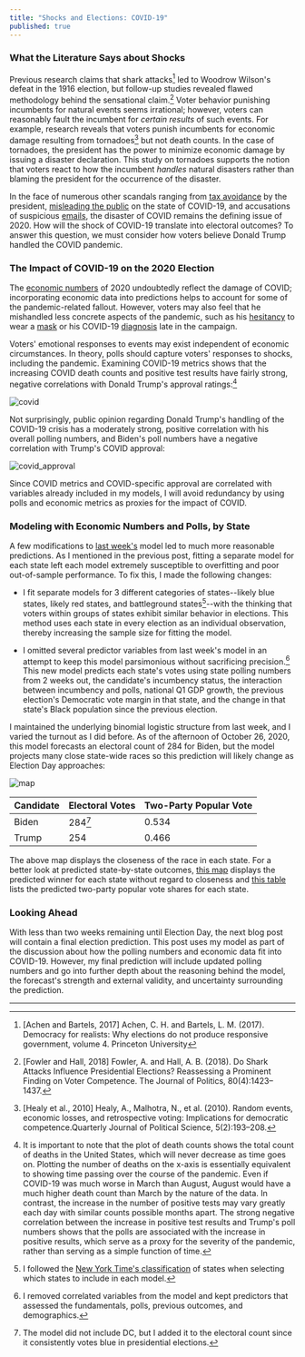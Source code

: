 ```yaml
---
title: "Shocks and Elections: COVID-19"
published: true
---
```


### What the Literature Says about Shocks

Previous research claims that shark attacks[^achen] led to Woodrow Wilson's defeat in the 1916 election, but follow-up studies revealed flawed methodology behind the sensational claim.[^fowler] Voter behavior punishing incumbents for natural events seems irrational; however, voters can reasonably fault the incumbent for *certain results* of such events. For example, research reveals that voters punish incumbents for economic damage resulting from tornadoes[^healy] but not death counts. In the case of tornadoes, the president has the power to minimize economic damage by issuing a disaster declaration. This study on tornadoes supports the notion that voters react to how the incumbent *handles* natural disasters rather than blaming the president for the occurrence of the disaster. 

In the face of numerous other scandals ranging from [tax avoidance](https://www.nytimes.com/interactive/2020/09/27/us/donald-trump-taxes.html) by the president, [misleading the public](https://www.nytimes.com/2020/09/09/us/politics/woodward-trump-book-virus.html) on the state of COVID-19, and accusations of suspicious [emails](https://www.vox.com/2020/10/14/21515776/hunter-biden-emails-giuliani), the disaster of COVID remains the defining issue of 2020. How will the shock of COVID-19 translate into electoral outcomes? To answer this question, we must consider how voters believe Donald Trump handled the COVID pandemic.

### The Impact of COVID-19 on the 2020 Election

The [economic numbers](economy.md) of 2020 undoubtedly reflect the damage of COVID; incorporating economic data into predictions helps to account for some of the pandemic-related fallout. However, voters may also feel that he mishandled less concrete aspects of the pandemic, such as his [hesitancy](https://www.bbc.com/news/world-us-canada-53378439) to wear a [mask](https://www.nytimes.com/2020/10/02/us/politics/donald-trump-masks.html) or his COVID-19 [diagnosis](https://www.npr.org/sections/latest-updates-trump-covid-19-results/2020/10/03/919898777/timeline-what-we-know-of-president-trumps-covid-19-diagnosis) late in the campaign.

Voters' emotional responses to events may exist independent of economic circumstances. In theory, polls should capture voters' responses to shocks, including the pandemic. Examining COVID-19 metrics shows that the increasing COVID death counts and positive test results have fairly strong, negative correlations with Donald Trump's approval ratings:[^metrics]

![covid](../figures/shocks/covid_polls.jpg)

Not surprisingly, public opinion regarding Donald Trump's handling of the COVID-19 crisis has a moderately strong, positive correlation with his overall polling numbers, and Biden's poll numbers have a negative correlation with Trump's COVID approval:

![covid_approval](../figures/shocks/covid_approval.jpg)

Since COVID metrics and COVID-specific approval are correlated with variables already included in my models, I will avoid redundancy by using polls and economic metrics as proxies for the impact of COVID.

### Modeling with Economic Numbers and Polls, by State

A few modifications to [last week's](turnout.md) model led to much more reasonable predictions. As I mentioned in the previous post, fitting a separate model for each state left each model extremely susceptible to overfitting and poor out-of-sample performance. To fix this, I made the following changes:

* I fit separate models for 3 different categories of states--likely blue states, likely red states, and battleground states[^categories]--with the thinking that voters within groups of states exhibit similar behavior in elections. This method uses each state in every election as an individual observation, thereby increasing the sample size for fitting the model.

* I omitted several predictor variables from last week's model in an attempt to keep this model parsimonious without sacrificing precision.[^parsimony] This new model predicts each state's votes using state polling numbers from 2 weeks out, the candidate's incumbency status, the interaction between incumbency and polls, national Q1 GDP growth, the previous election's Democratic vote margin in that state, and the change in that state's Black population since the previous election.

I maintained the underlying binomial logistic structure from last week, and I varied the turnout as I did before. As of the afternoon of October 26, 2020, this model forecasts an electoral count of 284 for Biden, but the model projects many close state-wide races so this prediction will likely change as Election Day approaches:

![map](../figures/shocks/margin_map.jpg)

| Candidate | Electoral Votes | Two-Party Popular Vote |
|-----------|-----------------|------------------------|
| Biden     | 284[^DC]        | 0.534                 |
| Trump     | 254             | 0.466                  |

The above map displays the closeness of the race in each state. For a better look at predicted state-by-state outcomes, [this map](../figures/shocks/winner_map.jpg) displays the predicted winner for each state without regard to closeness and [this table](../figures/shocks/state_pv_table.html) lists the predicted two-party popular vote shares for each state.

### Looking Ahead

With less than two weeks remaining until Election Day, the next blog post will contain a final election prediction. This post uses my model as part of the discussion about how the polling numbers and economic data fit into COVID-19. However, my final prediction will include updated polling numbers and go into further depth about the reasoning behind the model, the forecast's strength and external validity, and uncertainty surrounding the prediction.

------------------------------------------------------------------

[^achen]: [Achen and Bartels, 2017] Achen, C. H. and Bartels, L. M. (2017). Democracy for realists: Why elections do not produce responsive government, volume 4. Princeton University

[^fowler]: [Fowler and Hall, 2018] Fowler, A. and Hall, A. B. (2018). Do Shark Attacks Influence Presidential Elections? Reassessing a Prominent Finding on Voter Competence. The Journal of Politics, 80(4):1423–1437.

[^healy]: [Healy et al., 2010] Healy, A., Malhotra, N., et al. (2010). Random events, economic losses, and retrospective voting: Implications for democratic competence.Quarterly Journal of Political Science, 5(2):193–208.

[^metrics]: It is important to note that the plot of death counts shows the total count of deaths in the United States, which will never decrease as time goes on. Plotting the number of deaths on the x-axis is essentially equivalent to showing time passing over the course of the pandemic. Even if COVID-19 was much worse in March than August, August would have a much higher death count than March by the nature of the data. In contrast, the increase in the number of positive tests may vary greatly each day with similar counts possible months apart. The strong negative correlation between the increase in positive test results and Trump's poll numbers shows that the polls are associated with the increase in positive results, which serve as a proxy for the severity of the pandemic, rather than serving as a simple function of time. 

[^categories]: I followed the [New York Time's classification](https://www.nytimes.com/interactive/2020/us/elections/election-states-biden-trump.html) of states when selecting which states to include in each model.

[^parsimony]: I removed correlated variables from the model and kept predictors that assessed the fundamentals, polls, previous outcomes, and demographics.

[^DC]: The model did not include DC, but I added it to the electoral count since it consistently votes blue in presidential elections.



